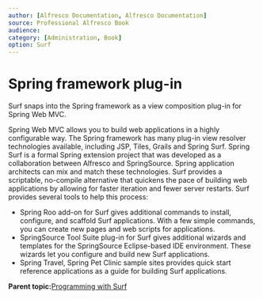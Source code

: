 ```yaml
---
author: [Alfresco Documentation, Alfresco Documentation]
source: Professional Alfresco Book
audience: 
category: [Administration, Book]
option: Surf
---
```


# Spring framework plug-in

Surf snaps into the Spring framework as a view composition plug-in for Spring Web MVC.

Spring Web MVC allows you to build web applications in a highly configurable way. The Spring framework has many plug-in view resolver technologies available, including JSP, Tiles, Grails and Spring Surf. Spring Surf is a formal Spring extension project that was developed as a collaboration between Alfresco and SpringSource. Spring application architects can mix and match these technologies. Surf provides a scriptable, no-compile alternative that quickens the pace of building web applications by allowing for faster iteration and fewer server restarts. Surf provides several tools to help this process:

-   Spring Roo add-on for Surf gives additional commands to install, configure, and scaffold Surf applications. With a few simple commands, you can create new pages and web scripts for applications.
-   SpringSource Tool Suite plug-in for Surf gives additional wizards and templates for the SpringSource Eclipse-based IDE environment. These wizards let you configure and build new Surf applications.
-   Spring Travel, Spring Pet Clinic sample sites provides quick start reference applications as a guide for building Surf applications.

**Parent topic:**[Programming with Surf](../concepts/surf-fwork-intro.md)

